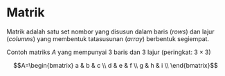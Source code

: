 # Matrik
Matrik adalah satu set nombor yang disusun dalam baris (*rows*) dan lajur (*columns*) yang membentuk tatasusunan (*array*) berbentuk segiempat.

Contoh matriks $A$ yang mempunyai 3 baris dan 3 lajur (peringkat: $3\times3$)

$$A=\begin{bmatrix}
a & b & c \\
d & e & f \\
g & h & i \\
\end{bmatrix}$$

